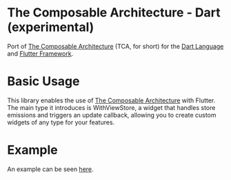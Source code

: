# The Composable Architecture - Dart (experimental)

Port of [The Composable Architecture](https://github.com/pointfreeco/swift-composable-architecture) (TCA, for short) for the [Dart Language](https://dart.dev) and [Flutter Framework](https://flutter.dev).

# Basic Usage

This library enables the use of [The Composable Architecture](https://pub.dev/packages/composable_architecture) with Flutter. The main type it introduces is WithViewStore, a widget that handles store emissions and triggers an update callback, allowing you to create custom widgets of any type for your features.

# Example

An example can be seen [here](https://github.com/viniciusaro/dart-composable-architecture/tree/main/tca_core#basic-usage).